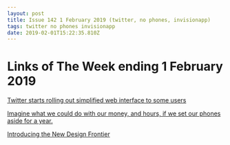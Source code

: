 ```yaml
---
layout: post
title: Issue 142 1 February 2019 (twitter, no phones, invisionapp)
tags: twitter no phones invisionapp
date: 2019-02-01T15:22:35.810Z
---
```

# Links of The Week ending 1 February 2019

<a href="https://www.engadget.com/2019/01/22/twitter-web-redesign-rolls-out/" target="_blank">Twitter starts rolling out simplified web interface to some users</a>

<a href="https://www.nytimes.com/2018/12/31/opinion/smartphones-screen-time.html" target="_blank">Imagine what we could do with our money, and hours, if we set our phones aside for a year.</a>

<a href="https://www.invisionapp.com/design-better/design-maturity-model/" target="_blank">Introducing the New Design Frontier</a>